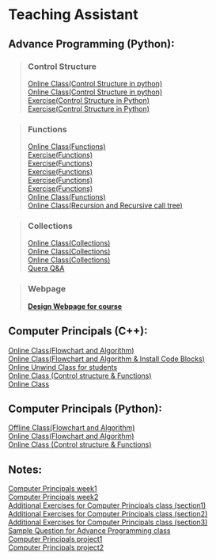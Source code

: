 # Teaching Assistant

## Advance Programming (Python):
> ### Control Structure
> [Online Class(Control Structure in python)](https://drive.google.com/file/d/1W0H2Pz7DgdY88j4WgnnEuEf7Ou_26EhU/view)\
> [Online Class(Control Structure in python)](https://drive.google.com/drive/folders/14yG7g3Hh0T3K3LT-Y14LPDHrb3NvBn2h)\
> [Exercise(Control Structure in Python)](https://drive.google.com/file/d/1NpNSXf79JP2UluEGXPbaU4Psi6oDRqic/view?usp=sharing)\
> [Exercise(Control Structure in Python)](https://drive.google.com/file/d/1wYHe7_IuPjpwbgK4mSmInP360y8KIPzR/view?usp=sharing)

> ### Functions
> [Online Class(Functions)](https://drive.google.com/file/d/14CJRxRdbTz9z9dEqRDl1je9out81ozZ7/view)\
> [Exercise(Functions)](https://drive.google.com/file/d/1U7G6SK57v3qs-VSMiXLq_inZ1QKYXmnt/view?usp=sharing)\
> [Exercise(Functions)](https://drive.google.com/file/d/1_19F9oJOpltuIPDmy9TwYBNqZkr2EW60/view?usp=sharing)\
> [Exercise(Functions)](https://drive.google.com/file/d/1BmVDg8fvmtXc-W2hsQvCRcrLeo2STzfj/view?usp=sharing)\
> [Exercise(Functions)](https://drive.google.com/file/d/1LEjz0j-AFeayJT7EobGbz6-1IMW35oln/view?usp=sharing)\
> [Exercise(Functions)](https://drive.google.com/file/d/1HkbCI5wB84ceZV7zDAMTGrptSFeWoEn8/view?usp=sharing)\
> [Online Class(Functions)](https://drive.google.com/file/d/1NYfV-Q2H3KRy09lBhziliL0PajECU7qV/view?usp=sharing)\
> [Online Class(Recursion and Recursive call tree)](https://drive.google.com/file/d/1rFYh0oMfcSv14N-ZKFOYSfUWash5EVTq/view?usp=sharing)

> ### Collections
> [Online Class(Collections)](https://drive.google.com/file/d/1kA6CEvPzynlpeDuZlbe2Nf0wwWxK9lNb/view?usp=sharing)\
> [Online Class(Collections)](https://drive.google.com/file/d/15eAgAIQBNFXJigFEPsUgbm-lF2rImttS/view)\
> [Online Class(Collections)](https://drive.google.com/drive/folders/1b9eoVr2WWxfT_Bgp2iLoYkKgvhaQ6qIj)\
> [Quera Q&A](https://drive.google.com/file/d/1WdpVm8Dn5XqyrQHEnuSWUWxkR5YzVpqe/view)

> ### Webpage
> [**Design Webpage for course**](https://sadegh28.github.io/AP1400-1/)

## Computer Principals (C++):
[Online Class(Flowchart and Algorithm)](https://drive.google.com/file/d/1Hqccv6KOlos1n4VqC2eD_2o0xpSVuqLb/view?usp=sharing)\
[Online Class(Flowchart and Algorithm & Install Code Blocks)](https://drive.google.com/file/d/1LPZ-zi7o_XmIQdmMom1Q_L2E_WPQrrje/view?usp=sharing)\
[Online Unwind Class for students](https://mega.nz/file/cs0G0LgQ#j1PWiP_3latG7n1rJB9hc1dL8veYEusucwqnVMQlPWw)\
[Online Class (Control structure & Functions)](https://mega.nz/file/sxliVI6a#shXZ1dc8WxBMYGvD9wm3wUweOvWY952VnM6Zc98jZYI)\
[Online Class](https://drive.google.com/file/d/14pjI18Mt1GE_BzbwQL-7mmdEMmRec5Ds/view?usp=sharing)


## Computer Principals (Python):
[Offline Class(Flowchart and Algorithm)](https://drive.google.com/file/d/1Hqccv6KOlos1n4VqC2eD_2o0xpSVuqLb/view?usp=sharing)\
[Online Class(Flowchart and Algorithm)](https://drive.google.com/file/d/1ZbdT5Ghd-OLdqdCRdOfk9J7OLMwRJpmW/view?usp=sharing)\
[Online Class (Control structure & Functions)](https://mega.nz/file/t1skUK6Z#EDVLlvelzqIBny5fyRLGbsX_B3t5NOUf_FWulRqrh8A)


## Notes:
[Computer Principals week1](https://drive.google.com/file/d/1MW424nq5BNaO8rCjp4os1w7vDhyPZZ_1/view?usp=sharing)\
[Computer Principals week2](https://drive.google.com/file/d/10tzVk5uSfefNT63ZNiyhiyvueyU-7w5g/view?usp=sharing)\
[Additional Exercises for Computer Principals class (section1)](https://drive.google.com/file/d/1KRlWDkTg4EYykA_Ee3x186AKhvw2sROQ/view?usp=sharing)\
[Additional Exercises for Computer Principals class (section2)](https://drive.google.com/file/d/15eK81jF6m2QTZPv7r6v3X5Nk4IJgqYy7/view?usp=sharing)\
[Additional Exercises for Computer Principals class (section3)](https://drive.google.com/file/d/19BU0aZaEWkP5pjjGsVoFB3Z8KwokgkIC/view?usp=sharing)\
[Sample Question for Advance Programming class](https://drive.google.com/file/d/1uwZ9qCRyyeWYHeKffIBVcy6_6VGIZqrg/view?usp=sharing)\
[Computer Principals project1](https://drive.google.com/file/d/142ZNtDMWemlDw7LlUn02psvQlC9lVQ_d/view?usp=sharing)\
[Computer Principals project2](https://drive.google.com/file/d/1QYvq9AZ9k2fge4oiw7VFKgtj1S7pBCx8/view?usp=sharing)







